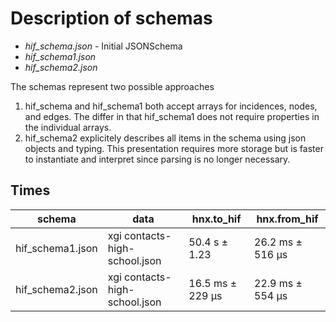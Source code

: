 # Description of schemas

- *hif_schema.json* - Initial JSONSchema
- *hif_schema1.json*
- *hif_schema2.json*

The schemas represent two possible approaches

1. hif_schema and hif_schema1 both accept arrays for incidences, nodes, and edges. The differ in that hif_schema1 does not require properties in the individual arrays.
2. hif_schema2 explicitely describes all items in the schema using json objects and typing. This presentation requires more storage but is faster to instantiate and interpret since parsing is no longer necessary.

## Times

| schema           | data                          | hnx.to_hif       | hnx.from_hif     | 
|------------------|-------------------------------|------------------|------------------|
| hif_schema1.json | xgi contacts-high-school.json | 50.4 s ± 1.23    | 26.2 ms ± 516 µs |
| hif_schema2.json | xgi contacts-high-school.json | 16.5 ms ± 229 μs | 22.9 ms ± 554 µs |